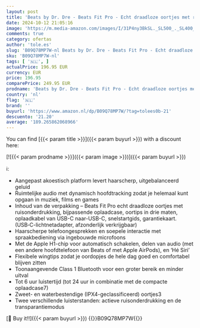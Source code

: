 ```yaml
---
layout: post
title: 'Beats by Dr. Dre - Beats Fit Pro - Echt draadloze oortjes met ruisonderdrukking - IPX4-classificatie  zweetbestendige oortjes  compatibel met Apple en Android  Class 1 Bluetooth®  ingebouwde microfoon – Muntgrijs'
date: 2024-10-12 21:05:16
image: 'https://m.media-amazon.com/images/I/31P4ny3BkSL._SL500_._SL400_.jpg'
comments: true
category: ofertas
author: 'tole.es'
slug: 'B09Q78MP7W-nl Beats by Dr. Dre - Beats Fit Pro - Echt draadloze oortjes...'
sku: 'B09Q78MP7W-nl'
tags: [ '🇳🇱', ]
actualPrice: 196.95 EUR
currency: EUR
price: 196.95
comparePrice: 249.95 EUR
prodname: 'Beats by Dr. Dre - Beats Fit Pro - Echt draadloze oortjes met ruisonderdrukking - IPX4-classificatie  zweetbestendige oortjes  compatibel met Apple en Android  Class 1 Bluetooth®  ingebouwde microfoon – Muntgrijs'
country: 'nl'
flag: '🇳🇱'
brand: ''
buyurl: 'https://www.amazon.nl/dp/B09Q78MP7W/?tag=tolees0b-21'
descuento: '21.20'
average: '189.265862068966'
---
```


You can find [{{< param title >}}]({{< param buyurl >}}) with a discount here:

[![{{< param prodname >}}]({{< param image >}})]({{< param buyurl >}})

ℹ️:

- Aangepast akoestisch platform levert haarscherp, uitgebalanceerd geluid
- Ruimtelijke audio met dynamisch hoofdtracking zodat je helemaal kunt opgaan in muziek, films en games
- Inhoud van de verpakking – Beats Fit Pro echt draadloze oortjes met ruisonderdrukking, bijpassende oplaadcase, oortips in drie maten, oplaadkabel van USB-C naar-USB-C, snelstartgids, garantiekaart. (USB‑C-lichtnetadapter, afzonderlijk verkrijgbaar)
- Haarscherpe telefoongesprekken en soepele interactie met spraakbediening via ingebouwde microfoons
- Met de Apple H1-chip voor automatisch schakelen, delen van audio (met een andere hoofdtelefoon van Beats of met Apple AirPods), en ‘Hé Siri’
- Flexibele wingtips zodat je oordopjes de hele dag goed en comfortabel blijven zitten
- Toonaangevende Class 1 Bluetooth voor een groter bereik en minder uitval
- Tot 6 uur luistertijd (tot 24 uur in combinatie met de compacte oplaadcase7)
- Zweet- en waterbestendige (IPX4-geclassificeerd) oortjes3
- Twee verschillende luisterstanden: actieve ruisonderdrukking en de transparantiemodus

[🛒 Buy it!!]({{< param buyurl >}})
{{<world>}}B09Q78MP7W{{</world>}}
